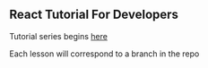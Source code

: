 ## React Tutorial For Developers

Tutorial series begins [here]()

Each lesson will correspond to a branch in the repo
